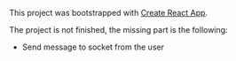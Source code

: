 This project was bootstrapped with [Create React App](https://github.com/facebook/create-react-app).

The project is not finished, the missing part is the following:
 - Send message to socket from the user